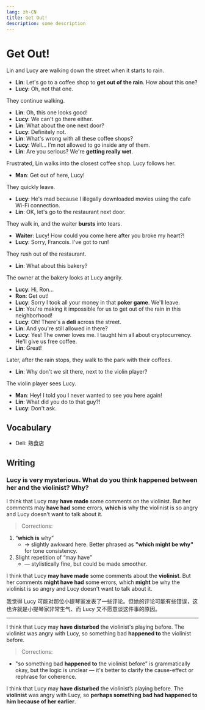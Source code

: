 ```yaml
---
lang: zh-CN
title: Get Out!
description: some description
---
```


# Get Out!

Lin and Lucy are walking down the street when it starts to rain.

- **Lin**: Let's go to a coffee shop to **get out of the rain**. How about this one?
- **Lucy**: Oh, not that one.

They continue walking.

- **Lin**: Oh, this one looks good!
- **Lucy**: We can't go there either.
- **Lin**: What about the one next door?
- **Lucy**: Definitely not.
- **Lin**: What's wrong with all these coffee shops?
- **Lucy**: Well... I'm not allowed to go inside any of them.
- **Lin**: Are you serious? We're **getting really wet**.

Frustrated, Lin walks into the closest coffee shop. Lucy follows her.

- **Man**: Get out of here, Lucy!

They quickly leave.

- **Lucy**: He's mad because I illegally downloaded movies using the cafe Wi-Fi connection.
- **Lin**: OK, let's go to the restaurant next door.

They walk in, and the waiter **bursts** into tears.

- **Waiter**: Lucy! How could you come here after you broke my heart?!
- **Lucy**: Sorry, Francois. I've got to run!

They rush out of the restaurant.

- **Lin**: What about this bakery?

The owner at the bakery looks at Lucy angrily.

- **Lucy**: Hi, Ron...
- **Ron**: Get out!
- **Lucy**: Sorry I took all your money in that **poker game**. We'll leave.
- **Lin**: You're making it impossible for us to get out of the rain in this neighborhood!
- **Lucy**: Oh! There's a **deli** across the street.
- **Lin**: And you're still allowed in there?
- **Lucy**: Yes! The owner loves me. I taught him all about cryptocurrency. He'll give us free coffee.
- **Lin**: Great!

Later, after the rain stops, they walk to the park with their coffees.

- **Lin**: Why don't we sit there, next to the violin player?

The violin player sees Lucy.

- **Man**: Hey! I told you I never wanted to see you here again!
- **Lin**: What did you do to that guy?!
- **Lucy**: Don't ask.

## Vocabulary

- Deli: 熟食店

## Writing

### Lucy is very mysterious. What do you think happened between her and the violinist? Why?

I think that Lucy may **have made** some comments on the violinist. But her comments may **have had** some errors, **which is** why the violinist is so angry and Lucy doesn't want to talk about it.

> Corrections:

1. “**which is** why”
   - → slightly awkward here. Better phrased as **"which might be why"** for tone consistency.
2. Slight repetition of “may have”
   - — stylistically fine, but could be made smoother.

I think that Lucy **may have made** some comments about the **violinist**. But her comments **might have had** some errors, which **might** be why the violinist is so angry and Lucy doesn't want to talk about it.

我觉得 Lucy 可能对那位小提琴家发表了一些评论。但她的评论可能有些错误，这也许就是小提琴家非常生气、而 Lucy 又不愿意谈这件事的原因。

---

I think that Lucy may **have disturbed** the violinist's playing before. The violinist was angry with Lucy, so something bad **happened to** the violinist before.

> Corrections:

- "so something bad **happened to** the violinist before" is grammatically okay, but the logic is unclear — it's better to clarify the cause-effect or rephrase for coherence.

I think that Lucy may **have disturbed** the violinist’s playing before. The **violinist** was angry with Lucy, so **perhaps something bad had happened to him because of her earlier**.
